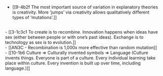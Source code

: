 - [[9-4b2f The most important source of variation in explanatory theories is creativity. More ‘jumps’ via creativity allows qualitatively different types of ‘mutations’.]]
<br>
- [[3-1c3c1 To create is to recombine. Innovation happens when ideas have sex (either between people or with one’s past ideas). Exchange is to technology as sex is to evolution.]]
<br>
- [[AN3C - Recombination is 1,000x more effective than random mutation]]
<br>
- [[10-1b6 Culture ⇒ Culturally invented symbols ⇒ Language (Culture invents things. Everyone is part of a culture. Every individual learning take place within culture. Every invention is built up over time, including language.)]]
